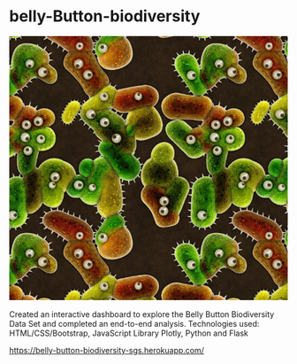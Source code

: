 # belly-Button-biodiversity

![Bacteria by filterforge.com](Images/bacteria_by_filterforgedotcom.jpg)

Created an interactive dashboard to explore the Belly Button Biodiversity Data Set and completed an end-to-end
analysis. Technologies used: HTML/CSS/Bootstrap, JavaScript Library Plotly, Python and Flask

https://belly-button-biodiversity-sgs.herokuapp.com/